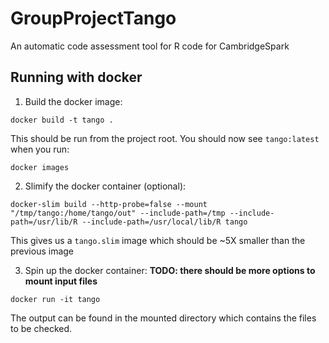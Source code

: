 # GroupProjectTango
An automatic code assessment tool for R code for CambridgeSpark

## Running with docker

1. Build the docker image:
```
docker build -t tango .
```
This should be run from the project root. You should now see `tango:latest` when you run:
```
docker images
```

2. Slimify the docker container (optional):
```
docker-slim build --http-probe=false --mount "/tmp/tango:/home/tango/out" --include-path=/tmp --include-path=/usr/lib/R --include-path=/usr/local/lib/R tango
```

This gives us a `tango.slim` image which should be ~5X smaller than the previous image

3. Spin up the docker container:
**TODO: there should be more options to mount input files**
```
docker run -it tango
```
The output can be found in the mounted directory which contains the files to be checked.
